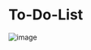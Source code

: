 # To-Do-List

![image](https://github.com/user-attachments/assets/ce7962f7-9d53-4145-9ecf-ac98318ea069)

